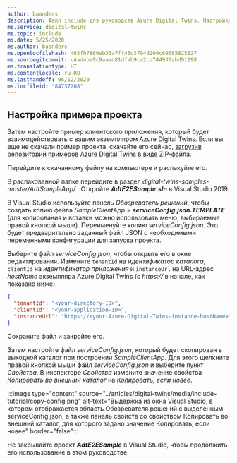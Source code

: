 ```yaml
---
author: baanders
description: Файл include для руководств Azure Digital Twins. Настройка примера проекта
ms.service: digital-twins
ms.topic: include
ms.date: 5/25/2020
ms.author: baanders
ms.openlocfilehash: 463fb7860eb35a7ff45d3794d200c69685825827
ms.sourcegitcommit: c4ad4ba9c9aaed81dfab9ca2cc744930abd91298
ms.translationtype: HT
ms.contentlocale: ru-RU
ms.lasthandoff: 06/12/2020
ms.locfileid: "84737208"
---
```

## <a name="configure-the-sample-project"></a>Настройка примера проекта

Затем настройте пример клиентского приложения, который будет взаимодействовать с вашим экземпляром Azure Digital Twins. Если вы еще не скачали пример проекта, скачайте его сейчас, [загрузив репозиторий примеров Azure Digital Twins в виде ZIP-файла](https://github.com/Azure-Samples/digital-twins-samples/archive/master.zip). 

Перейдите к скачанному файлу на компьютере и распакуйте его.

В распакованной папке перейдите в раздел _digital-twins-samples-master/AdtSampleApp/_ . Откройте _**AdtE2ESample.sln**_ в Visual Studio 2019. 

В Visual Studio используйте панель *Обозреватель решений*, чтобы создать копию файла _SampleClientApp > **serviceConfig.json.TEMPLATE**_ (для копирования и вставки можно использовать меню, выбираемые правой кнопкой мыши). Переименуйте копию *serviceConfig.json*. Это будет предварительно заданный файл JSON с необходимыми переменными конфигурации для запуска проекта.

Выберите файл *serviceConfig.json*, чтобы открыть его в окне редактирования. Измените `tenantId` на *идентификатор каталога*, `clientId` на *идентификатор приложения* и `instanceUrl` на URL-адрес *hostName* экземпляра Azure Digital Twins (с *https://* в начале, как показано ниже).

```json
{
  "tenantId": "<your-directory-ID>",
  "clientId": "<your-application-ID>",
  "instanceUrl": "https://<your-Azure-Digital-Twins-instance-hostName>"
}
```

Сохраните файл и закройте его. 

Затем настройте файл *serviceConfig.json*, который будет скопирован в выходной каталог при построении *SampleClientApp*. Для этого щелкните правой кнопкой мыши файл *serviceConfig.json* и выберите пункт *Свойства*. В инспекторе *Свойства* измените значение свойства *Копировать во внешний каталог* на *Копировать, если новее*.

:::image type="content" source="../articles/digital-twins/media/include-tutorial/copy-config.png" alt-text="Выдержка из окна Visual Studio, в котором отображается область Обозревателя решений с выделенным serviceConfig.json, а также панель свойств со свойством Копировать во внешний каталог, для которого задано значение Копировать, если новее" border="false":::

Не закрывайте проект _**AdtE2ESample**_ в Visual Studio, чтобы продолжить его использование в этом руководстве.

